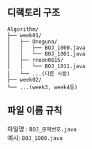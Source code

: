 ## 디랙토리 구조
```
Algorithm/
├── week01/
│   ├── Unoguna/
│   │   ├── BOJ_1000.java
│   │   └── BOJ_1001.java
│   ├── rnoon0815/
│   │   └── BOJ_1011.java
│   └── ...(다른 사람)
├── week02/
└── ...(week3, week4등)
```



## 파일 이름 규칙
파일명 : ```BOJ_문제번호.java```
<br>
예시: ```BOJ_1000.java```
